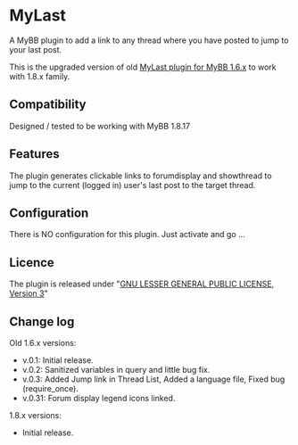# MyLast
A MyBB plugin to add a link to any thread where you have posted to jump to your last post.

This is the upgraded version of old [MyLast plugin for MyBB 1.6.x](https://mods.mybb.com/view/mylast) to work with 1.8.x family.

## Compatibility
Designed / tested to be working with MyBB 1.8.17

## Features
The plugin generates clickable links to forumdisplay and showthread to jump to the current (logged in) user's last post to the target thread.

## Configuration
There is NO configuration for this plugin. Just activate and go ...

## Licence
The plugin is released under "[GNU LESSER GENERAL PUBLIC LICENSE, Version 3](https://www.gnu.org/licenses/lgpl-3.0.en.html)"

## Change log
Old 1.6.x versions:
- v.0.1: Initial release.
- v.0.2: Sanitized variables in query and little bug fix.
- v.0.3: Added Jump link in Thread List, Added a language file, Fixed bug (require_once).
- v.0.31: Forum display legend icons linked.

1.8.x versions:
- Initial release.